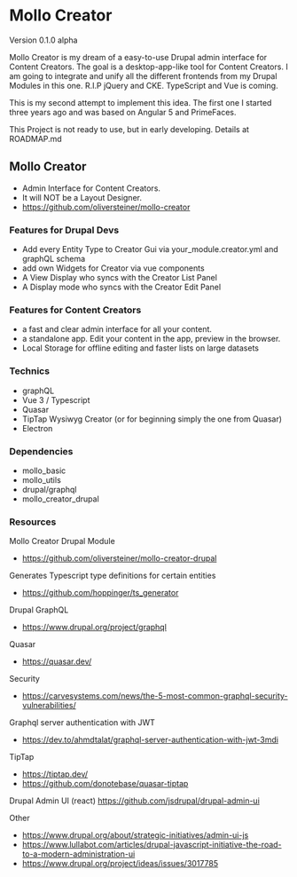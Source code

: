 # Mollo Creator

Version 0.1.0 alpha

Mollo Creator is my dream of a easy-to-use Drupal admin interface for Content Creators. The goal is a desktop-app-like
tool for Content Creators. I am going to integrate and unify all the different frontends from my Drupal Modules in this
one. R.I.P jQuery and CKE. TypeScript and Vue is coming.

This is my second attempt to implement this idea. The first one I started three years ago and was based on Angular 5 and PrimeFaces.

This Project is not ready to use, but in early developing.
Details at ROADMAP.md

## Mollo Creator

- Admin Interface for Content Creators.
- It will NOT be a Layout Designer.
- https://github.com/oliversteiner/mollo-creator

### Features for Drupal Devs

- Add every Entity Type to Creator Gui via your_module.creator.yml and graphQL schema
- add own Widgets for Creator via vue components
- A View Display who syncs with the Creator List Panel
- A Display mode who syncs with the Creator Edit Panel

### Features for Content Creators

- a fast and clear admin interface for all your content.
- a standalone app. Edit your content in the app, preview in the browser.
- Local Storage for offline editing and faster lists on large datasets

### Technics

- graphQL
- Vue 3 / Typescript
- Quasar
- TipTap Wysiwyg Creator (or for beginning simply the one from Quasar)
- Electron

### Dependencies

- mollo_basic
- mollo_utils
- drupal/graphql
- mollo_creator_drupal

### Resources

Mollo Creator Drupal Module

- https://github.com/oliversteiner/mollo-creator-drupal

Generates Typescript type definitions for certain entities

- https://github.com/hoppinger/ts_generator

Drupal GraphQL

- https://www.drupal.org/project/graphql

Quasar

- https://quasar.dev/

Security

- https://carvesystems.com/news/the-5-most-common-graphql-security-vulnerabilities/

Graphql server authentication with JWT

- https://dev.to/ahmdtalat/graphql-server-authentication-with-jwt-3mdi

TipTap

- https://tiptap.dev/
- https://github.com/donotebase/quasar-tiptap

Drupal Admin UI (react)
https://github.com/jsdrupal/drupal-admin-ui

Other

- https://www.drupal.org/about/strategic-initiatives/admin-ui-js
- https://www.lullabot.com/articles/drupal-javascript-initiative-the-road-to-a-modern-administration-ui
- https://www.drupal.org/project/ideas/issues/3017785



